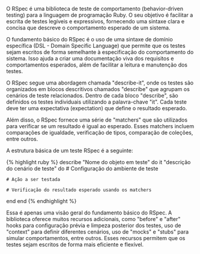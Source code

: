 

O RSpec é uma biblioteca de teste de comportamento (behavior-driven testing) para a linguagem de programação Ruby. O seu objetivo é facilitar a escrita de testes legíveis e expressivos, fornecendo uma sintaxe clara e concisa que descreve o comportamento esperado de um sistema.

O fundamento básico do RSpec é o uso de uma sintaxe de domínio específica (DSL - Domain Specific Language) que permite que os testes sejam escritos de forma semelhante à especificação do comportamento do sistema. Isso ajuda a criar uma documentação viva dos requisitos e comportamentos esperados, além de facilitar a leitura e manutenção dos testes.

O RSpec segue uma abordagem chamada "describe-it", onde os testes são organizados em blocos descritivos chamados "describe" que agrupam os cenários de teste relacionados. Dentro de cada bloco "describe", são definidos os testes individuais utilizando a palavra-chave "it". Cada teste deve ter uma expectativa (expectation) que define o resultado esperado.

Além disso, o RSpec fornece uma série de "matchers" que são utilizados para verificar se um resultado é igual ao esperado. Esses matchers incluem comparações de igualdade, verificação de tipos, comparação de coleções, entre outros.

A estrutura básica de um teste RSpec é a seguinte:

{% highlight ruby %}
describe "Nome do objeto em teste" do
  it "descrição do cenário de teste" do
    # Configuração do ambiente de teste

    # Ação a ser testada

    # Verificação do resultado esperado usando os matchers
  end
end
{% endhighlight %}

Essa é apenas uma visão geral do fundamento básico do RSpec. A biblioteca oferece muitos recursos adicionais, como "before" e "after" hooks para configuração prévia e limpeza posterior dos testes, uso de "context" para definir diferentes cenários, uso de "mocks" e "stubs" para simular comportamentos, entre outros. Esses recursos permitem que os testes sejam escritos de forma mais eficiente e flexível.





